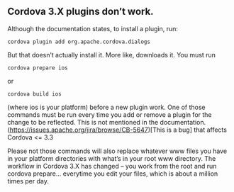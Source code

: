 ## Cordova 3.X plugins don’t work.

Although the documentation states, to install a plugin, run:

    cordova plugin add org.apache.cordova.dialogs
    
But that doesn’t actually install it. More like, downloads it. You must run

    cordova prepare ios
   
or

    cordova build ios
    
(where ios is your platform) before a new plugin work. One of those commands must be run every time you add or remove a plugin for the change to be reflected. This is not mentioned in the documentation. (https://issues.apache.org/jira/browse/CB-5647)[This is a bug] that affects Cordova <= 3.3

Please not those commands will also replace whatever www files you have in your platform directories with what’s in your root www directory. The workflow in Cordova 3.X has changed – you work from the root and run cordova prepare... everytime you edit your files, which is about a million times per day.
